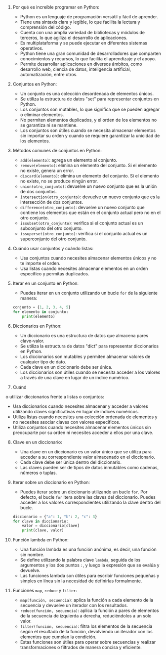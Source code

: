 1. Por qué es increíble programar en Python:
   - Python es un lenguaje de programación versátil y fácil de aprender.
   - Tiene una sintaxis clara y legible, lo que facilita la lectura y comprensión del código.
   - Cuenta con una amplia variedad de bibliotecas y módulos de terceros, lo que agiliza el desarrollo de aplicaciones.
   - Es multiplataforma y se puede ejecutar en diferentes sistemas operativos.
   - Python tiene una gran comunidad de desarrolladores que comparten conocimientos y recursos, lo que facilita el aprendizaje y el apoyo.
   - Permite desarrollar aplicaciones en diversos ámbitos, como desarrollo web, ciencia de datos, inteligencia artificial, automatización, entre otros.

2. Conjuntos en Python:
   - Un conjunto es una colección desordenada de elementos únicos.
   - Se utiliza la estructura de datos "set" para representar conjuntos en Python.
   - Los conjuntos son mutables, lo que significa que se pueden agregar o eliminar elementos.
   - No permiten elementos duplicados, y el orden de los elementos no se garantiza ni se mantiene.
   - Los conjuntos son útiles cuando se necesita almacenar elementos sin importar su orden y cuando se requiere garantizar la unicidad de los elementos.

3. Métodos comunes de conjuntos en Python:
   - `add(elemento)`: agrega un elemento al conjunto.
   - `remove(elemento)`: elimina un elemento del conjunto. Si el elemento no existe, genera un error.
   - `discard(elemento)`: elimina un elemento del conjunto. Si el elemento no existe, no se produce ningún error.
   - `union(otro_conjunto)`: devuelve un nuevo conjunto que es la unión de dos conjuntos.
   - `intersection(otro_conjunto)`: devuelve un nuevo conjunto que es la intersección de dos conjuntos.
   - `difference(otro_conjunto)`: devuelve un nuevo conjunto que contiene los elementos que están en el conjunto actual pero no en el otro conjunto.
   - `issubset(otro_conjunto)`: verifica si el conjunto actual es un subconjunto del otro conjunto.
   - `issuperset(otro_conjunto)`: verifica si el conjunto actual es un superconjunto del otro conjunto.

4. Cuándo usar conjuntos y cuándo listas:
   - Usa conjuntos cuando necesites almacenar elementos únicos y no te importe el orden.
   - Usa listas cuando necesites almacenar elementos en un orden específico y permitas duplicados.

5. Iterar en un conjunto en Python:
   - Puedes iterar en un conjunto utilizando un bucle `for` de la siguiente manera:
   
   ```python
   conjunto = {1, 2, 3, 4, 5}
   for elemento in conjunto:
       print(elemento)
   ```

6. Diccionarios en Python:
   - Un diccionario es una estructura de datos que almacena pares clave-valor.
   - Se utiliza la estructura de datos "dict" para representar diccionarios en Python.
   - Los diccionarios son mutables y permiten almacenar valores de cualquier tipo de dato.
   - Cada clave en un diccionario debe ser única.
   - Los diccionarios son útiles cuando se necesita acceder a los valores a través de una clave en lugar de un índice numérico.

7. Cuánd

o utilizar diccionarios frente a listas o conjuntos:
   - Usa diccionarios cuando necesites almacenar y acceder a valores utilizando claves significativas en lugar de índices numéricos.
   - Utiliza listas cuando necesites una colección ordenada de elementos y no necesites asociar claves con valores específicos.
   - Utiliza conjuntos cuando necesites almacenar elementos únicos sin preocuparte por su orden ni necesites acceder a ellos por una clave.

8. Clave en un diccionario:
   - Una clave en un diccionario es un valor único que se utiliza para acceder a su correspondiente valor almacenado en el diccionario.
   - Cada clave debe ser única dentro del diccionario.
   - Las claves pueden ser de tipos de datos inmutables como cadenas, números o tuplas.

9. Iterar sobre un diccionario en Python:
   - Puedes iterar sobre un diccionario utilizando un bucle `for`. Por defecto, el bucle `for` itera sobre las claves del diccionario. Puedes acceder a los valores correspondientes utilizando la clave dentro del bucle.
   
   ```python
   diccionario = {"a": 1, "b": 2, "c": 3}
   for clave in diccionario:
       valor = diccionario[clave]
       print(clave, valor)
   ```

10. Función lambda en Python:
    - Una función lambda es una función anónima, es decir, una función sin nombre.
    - Se define utilizando la palabra clave `lambda`, seguida de los argumentos y los dos puntos `:`, y luego la expresión que se evalúa y devuelve.
    - Las funciones lambda son útiles para escribir funciones pequeñas y simples en línea sin la necesidad de definirlas formalmente.

11. Funciones `map`, `reduce` y `filter`:
    - `map(función, secuencia)`: aplica la función a cada elemento de la secuencia y devuelve un iterador con los resultados.
    - `reduce(función, secuencia)`: aplica la función a pares de elementos de la secuencia de izquierda a derecha, reduciéndolos a un solo valor.
    - `filter(función, secuencia)`: filtra los elementos de la secuencia según el resultado de la función, devolviendo un iterador con los elementos que cumplan la condición.
    - Estas funciones son útiles para operar sobre secuencias y realizar transformaciones o filtrados de manera concisa y eficiente.